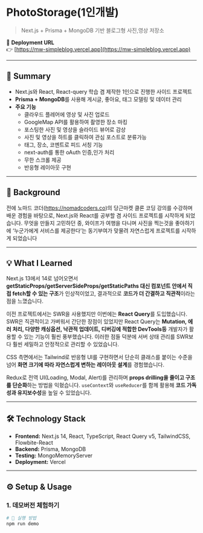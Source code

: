 # PhotoStorage(1인개발)
> Next.js + Prisma + MongoDB 기반 블로그형 사진,영상 저장소

🔗 **Deployment URL**  
👉 [https://mw-simpleblog.vercel.app](https://mw-simpleblog.vercel.app)  

---

## 📌 Summary
- Next.js와 React, React-query 학습 겸 제작한 1인으로 진행한 사이드 프로젝트 
- **Prisma + MongoDB**를 사용해 게시글, 좋아요, 태그 모델링 및 데이터 관리  
- **주요 기능**
  - 클라우드 플레어에 영상 및 사진 업로드
  - GoogleMap API를 활용하여 촬영한 장소 마킹
  - 포스팅한 사진 및 영상을 슬라이드 뷰어로 감상
  - 사진 및 영상을 하트를 클릭하여 관심 포스트로 분류가능
  - 태그, 장소, 코멘트로 피드 서칭 기능
  - next-auth를 통한 oAuth 인증,인가 처리
  - 무한 스크롤 제공
  - 반응형 레이아웃 구현
 
---

## 📖 Background
전에 노마드 코더(https://nomadcoders.co)의 당근마켓 클론 코딩 강의를 수강하며 배운 경험을 바탕으로, 
Next.js와 React를 공부할 겸 사이드 프로젝트를 시작하게 되었습니다. 무엇을 만들지 고민하던 중, 
와이프가 여행을 다니며 사진을 찍는것을 좋아하기에  ‘누군가에게 서비스를 제공한다’는 동기부여가 맞물려 자연스럽게 프로젝트를 시작하게 되었습니다

---

## 💡 What I Learned
Next.js 13에서 14로 넘어오면서 **getStaticProps/getServerSideProps/getStaticPaths 대신 컴포넌트 안에서 직접 fetch할 수 있는 구조**가 인상적이었고, 결과적으로 **코드가 더 간결하고 직관적**이라는 점을 느꼈습니다.

이전 프로젝트에서는 SWR을 사용했지만 이번에는 **React Query**를 도입했습니다. SWR은 직관적이고 가벼워서 간단한 장점이 있었지만 React Query는 **Mutation, 에러 처리, 다양한 캐싱옵션, 낙관적 업데이트, 디버깅에 적합한 DevTools등** 개발자가 활용할 수 있는 기능이 훨씬 풍부했습니다. 이러한 점들 덕분에 서버 상태 관리를 SWR보다 훨씬 세밀하고 안정적으로 관리할 수 있었습니다.

CSS 측면에서는 Tailwind로 반응형 UI를 구현하면서 단순히 클래스를 붙이는 수준을 넘어 **화면 크기에 따라 자연스럽게 변하는 레이아웃 설계**를 경험했습니다.

Redux로 전역 UI(Loading, Modal, Alert)를 관리하며 **props drilling을 줄이고 구조를 단순화**하는 방법을 익혔습니다. `useContext`와 `useReducer`를 함께 활용해 **코드 가독성과 유지보수성**을 높일 수 있었습니다.

---

## 🛠 Technology Stack
- **Frontend:** Next.js 14, React, TypeScript, React Query v5, TailwindCSS, Flowbite-React  
- **Backend:** Prisma, MongoDB  
- **Testing:** MongoMemoryServer  
- **Deployment:** Vercel  

---

## ⚙️ Setup & Usage

### 1. 데모버전 체험하기
```bash
# 🚀 실행 방법
npm run demo
